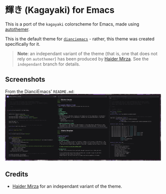 # 輝き (Kagayaki) for Emacs
This is a port of the `kagayaki` colorscheme for Emacs, made using [autothemer](https://github.com/jasonm23/autothemer).

This is the default theme for [`dianciemacs`](https://git.devraza.duckdns.org/devraza/dianciemacs) - rather, this theme was created specifically for it.

> **Note**: an independant variant of the theme (that is, one that does not rely on `autothemer`) has been produced by [Haider Mirza](https://github.com/Haider-Mirza). See the `independant` branch for details.

## Screenshots
From the DianciEmacs' `README.md`:
![An image of the Hazakura colorscheme as used in Dianciemacs](screenshot.png)

## Credits
- [Haider Mirza](https://github.com/Haider-Mirza) for an independant variant of the theme.
